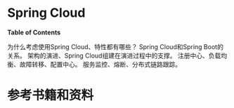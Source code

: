 <h1> Spring Cloud </h1>

**Table of Contents**

为什么考虑使用Spring Cloud、特性都有哪些？
Spring Cloud和Spring Boot的关系。
架构的演进、Spring Cloud组建在演进过程中的支撑。
注册中心、负载均衡、故障转移、配置中心。
服务监控、熔断、分布式链路跟踪。
# 参考书籍和资料